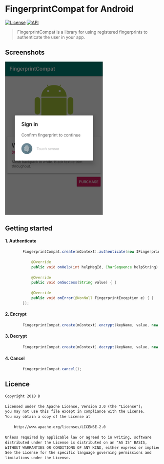 # FingerprintCompat for Android

[![License](https://img.shields.io/badge/license-Apache%202-green.svg)](https://www.apache.org/licenses/LICENSE-2.0)
[![API](https://img.shields.io/badge/API-9%2B-green.svg?style=flat)](https://android-arsenal.com/api?level=9)

> FingerprintCompat is a library for using registered fingerprints to authenticate the user in your app.

## Screenshots

<p>
   <img src="https://github.com/Dsiner/Resouce/blob/master/lib/FingerprintCompat/fingerprintcompat.png" width="320" alt="Screenshot"/>
</p>

## Getting started

#### 1. Authenticate

```java
        FingerprintCompat.create(mContext).authenticate(new IFingerprint.Callback() {

            @Override
            public void onHelp(int helpMsgId, CharSequence helpString) { }

            @Override
            public void onSuccess(String value) { }

            @Override
            public void onError(@NonNull FingerprintException e) { }
        });
```

#### 2. Encrypt

```java
        FingerprintCompat.create(mContext).encrypt(keyName, value, new IFingerprint.Callback() { });
```

#### 3. Decrypt

```java
        FingerprintCompat.create(mContext).decrypt(keyName, value, new IFingerprint.Callback() { });
```

#### 4. Cancel

```java
        fingerprintCompat.cancel();
```

## Licence

```txt
Copyright 2018 D

Licensed under the Apache License, Version 2.0 (the "License");
you may not use this file except in compliance with the License.
You may obtain a copy of the License at

    http://www.apache.org/licenses/LICENSE-2.0

Unless required by applicable law or agreed to in writing, software
distributed under the License is distributed on an "AS IS" BASIS,
WITHOUT WARRANTIES OR CONDITIONS OF ANY KIND, either express or implied.
See the License for the specific language governing permissions and
limitations under the License.
```
